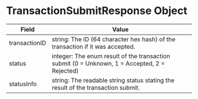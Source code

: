 # TransactionSubmitResponse Object

| Field | Value |
|-------|-------|
| transactionID | string: The ID (64 character hex hash) of the transaction if it was accepted. |
| status | integer: The enum result of the transaction submit (0 = Unknown, 1 = Accepted, 2 = Rejected) |
| statusInfo | string: The readable string status stating the result of the transaction submit. |
